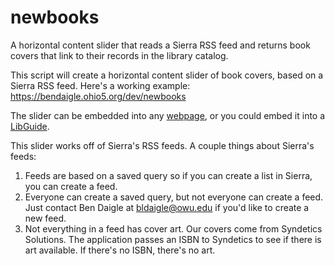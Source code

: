 # newbooks
A horizontal content slider that reads a Sierra RSS feed and returns book covers that link to their records in the library catalog.

This script will create a horizontal content slider of book covers, based on a Sierra RSS feed. Here's a working example:
https://bendaigle.ohio5.org/dev/newbooks

The slider can be embedded into any [webpage](https://github.com/bldaigle/newbooks/wiki/Add-new-books-to-any-web-page), or you could embed it into a [LibGuide](https://github.com/bldaigle/newbooks/wiki/Add-new-books-to-a-LibGuide).

This slider works off of Sierra's RSS feeds. A couple things about Sierra's feeds:

1. Feeds are based on a saved query so if you can create a list in Sierra, you can create a feed.
2. Everyone can create a saved query, but not everyone can create a feed. Just contact Ben Daigle at bldaigle@owu.edu if you'd like to create a new feed.
3. Not everything in a feed has cover art. Our covers come from Syndetics Solutions. The application passes an ISBN to Syndetics to see if there is art available. If there's no ISBN, there's no art.
